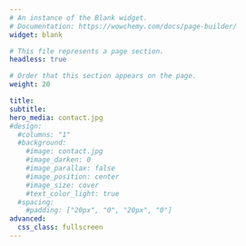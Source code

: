 ```yaml
---
# An instance of the Blank widget.
# Documentation: https://wowchemy.com/docs/page-builder/
widget: blank

# This file represents a page section.
headless: true

# Order that this section appears on the page.
weight: 20

title:
subtitle:
hero_media: contact.jpg
#design:
  #columns: "1"
  #background:
    #image: contact.jpg
    #image_darken: 0
    #image_parallax: false
    #image_position: center
    #image_size: cover
    #text_color_light: true
  #spacing:
    #padding: ["20px", "0", "20px", "0"]
advanced:
  css_class: fullscreen
---
```

